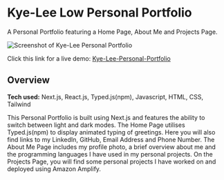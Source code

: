 # Kye-Lee Low Personal Portfolio
A Personal Portfolio featuring a Home Page, About Me and Projects Page.

![Screenshot of Kye-Lee Personal Portfolio]()

Click this link for a live demo: [Kye-Lee-Personal-Portfolio]()

## Overview
**Tech used:** Next.js, React.js, Typed.js(npm), Javascript, HTML, CSS, Tailwind

This Personal Portfolio is built using Next.js and features the ability to switch between light and dark modes. The Home Page utilises Typed.js(npm) to display animated typing of greetings. Here you will also find links to my LinkedIn, GitHub, Email Address and Phone Number. The About Me Page includes my profile photo, a brief overview about me and the programming languages I have used in my personal projects. On the Projects Page, you will find some personal projects I have worked on and deployed using Amazon Amplify.
